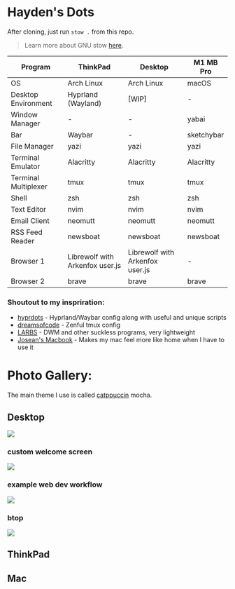 # Hayden's Dots

After cloning, just run `stow .` from this repo.

> Learn more about GNU stow [here](https://www.gnu.org/software/stow/).

| Program              | ThinkPad                        | Desktop                         | M1 MB Pro  |
| -------------------- | ------------------------------- | ------------------------------- | ---------- |
| OS                   | Arch Linux                      | Arch Linux                      | macOS      |
| Desktop Environment  | Hyprland (Wayland)              | [WIP]                           | -          |
| Window Manager       | -                               | -                               | yabai      |
| Bar                  | Waybar                          | -                               | sketchybar |
| File Manager         | yazi                            | yazi                            | yazi       |
| Terminal Emulator    | Alacritty                       | Alacritty                       | Alacritty  |
| Terminal Multiplexer | tmux                            | tmux                            | tmux       |
| Shell                | zsh                             | zsh                             | zsh        |
| Text Editor          | nvim                            | nvim                            | nvim       |
| Email Client         | neomutt                         | neomutt                         | neomutt    |
| RSS Feed Reader      | newsboat                        | newsboat                        | newsboat   |
| Browser 1            | Librewolf with Arkenfox user.js | Librewolf with Arkenfox user.js | -          |
| Browser 2            | brave                           | brave                           | brave      |

### Shoutout to my inspriration:

- [hyprdots](https://github.com/prasanthrangan/hyprdots) - Hyprland/Waybar config along with useful and unique scripts
- [dreamsofcode](https://www.youtube.com/watch?v=DzNmUNvnB04) - Zenful tmux config
- [LARBS](https://larbs.xyz/) - DWM and other suckless programs, very lightweight
- [Josean's Macbook](https://github.com/josean-dev/dev-environment-files/) - Makes my mac feel more like home when I have to use it

# Photo Gallery:

The main theme I use is called [catppuccin](https://github.com/catppuccin/catppuccin) mocha.

## Desktop

<img src="https://haydenhanson.dev/images/gallery/archNeofetch.png"/>

### custom welcome screen

<img src="https://haydenhanson.dev/images/gallery/customNvimWelcome.png"/>

### example web dev workflow

<img src="https://haydenhanson.dev/images/gallery/webWorkEnv.png"/>

### btop

<img src="https://haydenhanson.dev/images/gallery/btop.png"/>

## ThinkPad

## Mac
